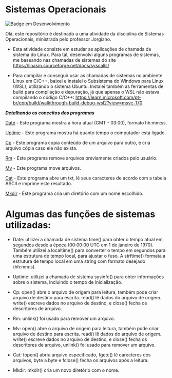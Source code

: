 
# Sistemas Operacionais 
![Badge em Desenvolvimento](http://img.shields.io/static/v1?label=STATUS&message=EM%20DESENVOLVIMENTO&color=GREEN&style=for-the-badge)


Olá, este repositório é destinado a uma atividade da disciplina de Sistemas Operacionais, ministrada pelo professor Jorgiano. 

- Esta atividade consiste em estudar as aplicações de chamada de sistema do Linux. Para tal, desenvolvi alguns programas de sistemas, me baseando nas chamadas de sistemas do site https://linasm.sourceforge.net/docs/syscalls/

- Para compilar e conseguir usar as chamadas de sistemas no ambiente Linux em C/C++, baixei e instalei o Subsistema do Windows para Linux (WSL), utilizando o sistema Ubuntu. Instalei também as ferramentas de build para compilação e depuração, já que apenas o WSL não estava compilando o código C/C++: https://learn.microsoft.com/pt-br/cpp/build/walkthrough-build-debug-wsl2?view=msvc-170         



***Detalhando os conceitos dos programas***   

[Date](https://github.com/Sara-Xavier/Sistemas_Operacionais/blob/main/Programas/Date.c) - Este programa mostra a hora atual (GMT - 03:00), formato hh:mm:ss.

[Uptime](https://github.com/Sara-Xavier/Sistemas_Operacionais/blob/main/Programas/Uptime.c) - Este programa mostra há quanto tempo o computador está ligado.

[Cp](https://github.com/Sara-Xavier/Sistemas_Operacionais/blob/main/Programas/Cp.c) - Este programa copia conteúdo de um arquivo para outro, e cria arquivo cópia caso ele não exista.

[Rm](https://github.com/Sara-Xavier/Sistemas_Operacionais/blob/main/Programas/Rm.c) - Este programa remove arquivos previamente criados pelo usuário.

[Mv](https://github.com/Sara-Xavier/Sistemas_Operacionais/blob/main/Programas/Mv.c) - Este programa move arquivos.

[Cat](https://github.com/Sara-Xavier/Sistemas_Operacionais/blob/main/Programas/Cat.c) - Este programa abre um txt, lê seus caracteres de acordo com a tabela ASCII e imprime este resultado.

[Mkdir](https://github.com/Sara-Xavier/Sistemas_Operacionais/blob/main/Programas/Mkdir.c) - Este programa cria um diretório com um nome escolhido.



# Algumas das funções de sistemas utilizadas:
- Date: utilizei a chamada de sistema time() para obter o tempo atual em segundos desde a época (00:00:00 UTC em 1 de janeiro de 1970). Também utilizei a localtime() para converter o tempo em segundos para uma estrutura de tempo local, para ajustar o fuso. A strftime() formata a estrutura de tempo local em uma string com formato desejado (hh:mm:s).

- Uptime: utilizei a chamada de sistema sysinfo() para obter informações sobre o sistema, incluindo o tempo de inicialização.

- Cp: open() abre o arquivo de origem para leitura, também pode criar arquivo de destino para escrita. read() lê dados do arquivo de origem. write() escreve dados no arquivo de destino, e close() fecha os descritores de arquivo. 

- Rm: unlink() foi usado para remover um arquivo.

- Mv: open() abre o arquivo de origem para leitura, também pode criar arquivo de destino para escrita. read() lê dados do arquivo de origem. write() escreve dados no arquivo de destino, e close() fecha os descritores de arquivo, unlink() foi usado para remover um arquivo.

- Cat: fopen() abriu arquivo especificado, fgetc() lê carecteres dos arquivos, byte a byte e fclose() fecha os arquivos após a leitura.

- Mkdir: mkdir() cria um novo diretório com o nome.